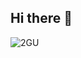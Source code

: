 ## Hi there 👋
![2GU](https://github.com/user-attachments/assets/f0c94798-e21c-487c-8362-b0905a2ea811)
